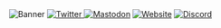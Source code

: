 <div align="center">
  <img src="./images/banner.gif" alt="Banner" />
  <a href="https://twitter.com/">
    <img
      alt="Twitter"
      src="https://img.shields.io/badge/Twitter-1DA1F2?style=for-the-badge&logo=twitter&logoColor=white"
    />
  </a>
  <a href="https://procursus.social/@"
    ><img
      alt="Mastodon"
      src="https://img.shields.io/badge/Mastodon-6364FF?style=for-the-badge&logo=Mastodon&logoColor=white"
  /></a>
  <a href="https://"
    ><img
      alt="Website"
      src="https://img.shields.io/badge/website-000000?style=for-the-badge&logo=google-chrome&logoColor=white"
  /></a>
  <a href="https://discord.gg/palera1n"
    ><img
      alt="Discord"
      src="https://img.shields.io/badge/Discord-5865F2?style=for-the-badge&logo=discord&logoColor=white"
  /></a>
</div>

